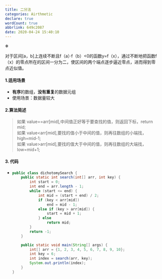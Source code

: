 ```yaml
---
title: 二分法
categories: Airthmetic
declare: true
wordCount: true
abbrlink: 649c2087
date: 2020-04-24 15:40:10
---
```

❄

对于区间[a，b]上连续不断且f（a）·f（b）<0的函数y=f（x），通过不断地把函数f（x）的零点所在的区间一分为二，使区间的两个端点逐步逼近零点，进而得到零点近似值。
<!-- more -->

#### 1.适用场景

* **有序**的数组，**没有重复**的数据元组
* 使用场景：数据量较大<br>

#### 2.算法简述

  > 如果 value==arr[mid],中间值正好等于要查找的值，则返回下标，return mid;<br>
  > 如果 value<arr[mid],要找的值小于中间的值，则再往数组的小端找，high=mid-1;<br>
  > 如果 value>arr[mid],要找的值大于中间的值，则再往数组的大端找，low=mid+1;<br>

#### 3. 代码

  * ```java
    public class dichotomySearch {
        public static int search(int[] arr, int key) {
            int start = 0;
            int end = arr.length - 1;
            while (start <= end) {
                int mid = (start + end) / 2;
                if (key < arr[mid])
                    end = mid - 1;
                else if (key > arr[mid]) {
                    start = mid + 1;
                } else
                    return mid;
            }
            return -1;
        }
    
        public static void main(String[] args) {
            int[] arr = {1, 2, 3, 4, 5, 6, 7, 8, 9, 10};
            int key = 6;
            int index = search(arr, key);
            System.out.println(index);
        }
    }
    
    ```
  
